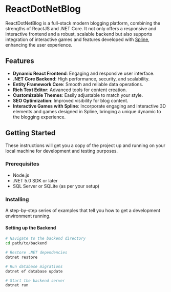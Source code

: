 # ReactDotNetBlog

ReactDotNetBlog is a full-stack modern blogging platform, combining the strengths of ReactJS and .NET Core. It not only offers a responsive and interactive frontend and a robust, scalable backend but also supports integration of interactive games and features developed with [Spline](https://app.spline.design/home), enhancing the user experience.

## Features

- **Dynamic React Frontend**: Engaging and responsive user interface.
- **.NET Core Backend**: High performance, security, and scalability.
- **Entity Framework Core**: Smooth and reliable data operations.
- **Rich Text Editor**: Advanced tools for content creation.
- **Customizable Themes**: Easily adjustable to match your style.
- **SEO Optimization**: Improved visibility for blog content.
- **Interactive Games with Spline**: Incorporate engaging and interactive 3D elements and games designed in Spline, bringing a unique dynamic to the blogging experience.

## Getting Started

These instructions will get you a copy of the project up and running on your local machine for development and testing purposes.

### Prerequisites

- Node.js
- .NET 5.0 SDK or later
- SQL Server or SQLite (as per your setup)

### Installing

A step-by-step series of examples that tell you how to get a development environment running.

#### Setting up the Backend

```bash
# Navigate to the backend directory
cd path/to/backend

# Restore .NET dependencies
dotnet restore

# Run database migrations
dotnet ef database update

# Start the backend server
dotnet run
